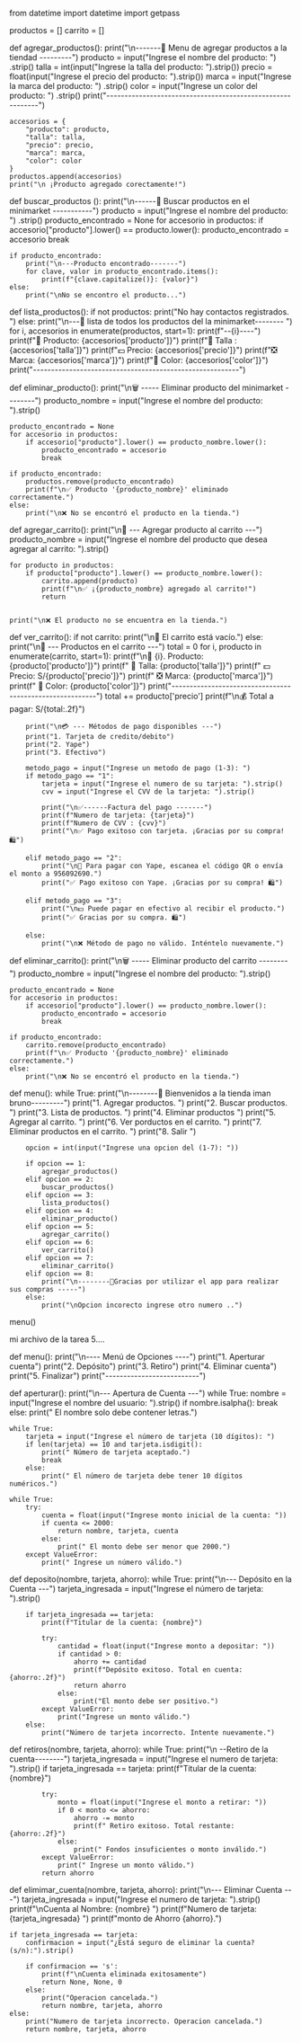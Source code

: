 from datetime import datetime
import getpass

productos = []
carrito = []

def agregar_productos():
    print("\n-------🏪 Menu de agregar productos a la tiendad  ---------")
    producto = input("Ingrese el nombre del producto: ") .strip()
    talla = int(input("Ingrese la talla del producto: ").strip())
    precio = float(input("Ingrese el precio del producto: ").strip())
    marca = input("Ingrese la marca del producto: ") .strip()
    color = input("Ingrese un color del producto: ")  .strip()
    print("-----------------------------------------------------------")

    accesorios = {
        "producto": producto,
        "talla": talla,
        "precio": precio,
        "marca": marca,
        "color": color
    }
    productos.append(accesorios)
    print("\n ¡Producto agregado corectamente!")

def buscar_productos ():
    print("\n------🏪 Buscar productos en el minimarket -----------")
    producto = input("Ingrese el nombre del producto: ") .strip()
    producto_encontrado = None
    for accesorio in productos:
        if accesorio["producto"].lower() == producto.lower():
            producto_encontrado = accesorio
            break

    if producto_encontrado:
        print("\n---Producto encontrado-------")
        for clave, valor in producto_encontrado.items():
            print(f"{clave.capitalize()}: {valor}")
    else:
        print("\nNo se encontro el producto...")

def lista_productos():
    if not productos:
        print("No hay contactos registrados. ")
    else:
        print("\n---🏪 lista de todos los productos del la minimarket-------- ")
        for i, accesorios in enumerate(productos, start=1):
            print(f"--{i}----")
            print(f"🛒 Producto: {accesorios['producto']}")
            print(f"🛒 Talla : {accesorios['talla']}")
            print(f"💵 Precio:  {accesorios['precio']}")
            print(f"❎ Marca:  {accesorios['marca']}")
            print(f"🌈 Color:  {accesorios['color']}")
            print("---------------------------------------------------------")


def eliminar_producto():
    print("\n🗑️ ----- Eliminar producto del minimarket --------")
    producto_nombre = input("Ingrese el nombre del producto: ").strip()
    
    producto_encontrado = None
    for accesorio in productos:
        if accesorio["producto"].lower() == producto_nombre.lower():
            producto_encontrado = accesorio
            break  

    if producto_encontrado:
        productos.remove(producto_encontrado)  
        print(f"\n✅ Producto '{producto_nombre}' eliminado correctamente.")
    else:
        print("\n❌ No se encontró el producto en la tienda.")


def agregar_carrito():
    print("\n🛒 --- Agregar producto al carrito ---")
    producto_nombre = input("Ingrese el nombre del producto que desea agregar al carrito: ").strip()

    for producto in productos:
        if producto["producto"].lower() == producto_nombre.lower():
            carrito.append(producto)  
            print(f"\n✅ ¡{producto_nombre} agregado al carrito!")
            return  


    print("\n❌ El producto no se encuentra en la tienda.")

def ver_carrito():
    if not carrito:
        print("\n🛒 El carrito está vacío.")
    else:
        print("\n📶 --- Productos en el carrito ---")
        total = 0
        for i, producto in enumerate(carrito, start=1):
            print(f"\n🛒 {i}. Producto: {producto['producto']}")
            print(f"  🛒 Talla: {producto['talla']}")
            print(f"  💵 Precio: S/{producto['precio']}")
            print(f"  ❎ Marca: {producto['marca']}")
            print(f"  🌈 Color: {producto['color']}")
            print("---------------------------------------------------------")
            total += producto['precio']
        print(f"\n💰 Total a pagar: S/{total:.2f}")

        print("\n💳 --- Métodos de pago disponibles ---")
        print("1. Tarjeta de credito/debito")
        print("2. Yape")
        print("3. Efectivo")

        metodo_pago = input("Ingrese un metodo de pago (1-3): ")
        if metodo_pago == "1":
            tarjeta = input("Ingrese el numero de su tarjeta: ").strip()
            cvv = input("Ingrese el CVV de la tarjeta: ").strip()

            print("\n✅------Factura del pago -------")
            print(f"Numero de tarjeta: {tarjeta}")
            print(f"Numero de CVV : {cvv}")
            print("\n✅ Pago exitoso con tarjeta. ¡Gracias por su compra! 🛍️")

        elif metodo_pago == "2":
            print("\n📲 Para pagar con Yape, escanea el código QR o envía el monto a 956092690.")
            print("✅ Pago exitoso con Yape. ¡Gracias por su compra! 🛍️")
        
        elif metodo_pago == "3":
            print("\n💵 Puede pagar en efectivo al recibir el producto.")
            print("✅ Gracias por su compra. 🛍️")
        
        else:
            print("\n❌ Método de pago no válido. Inténtelo nuevamente.")

    

def eliminar_carrito():
    print("\n🗑️ ----- Eliminar producto del carrito --------")
    producto_nombre = input("Ingrese el nombre del producto: ").strip()
    
    producto_encontrado = None
    for accesorio in productos:
        if accesorio["producto"].lower() == producto_nombre.lower():
            producto_encontrado = accesorio
            break  

    if producto_encontrado:
        carrito.remove(producto_encontrado)  
        print(f"\n✅ Producto '{producto_nombre}' eliminado correctamente.")
    else:
        print("\n❌ No se encontró el producto en la tienda.")

def menu():
    while True:
        print("\n--------🏪 Bienvenidos a la tienda iman bruno---------")
        print("1. Agregar productos.  ")
        print("2. Buscar productos. ")
        print("3. Lista de  productos. ")
        print("4. Eliminar productos ")
        print("5. Agregar al carrito. ")
        print("6. Ver porductos en el carrito. ")
        print("7. Eliminar productos en el carrito. ")
        print("8. Salir ")

        opcion = int(input("Ingrese una opcion del (1-7): "))

        if opcion == 1:
            agregar_productos()
        elif opcion == 2:
            buscar_productos()
        elif opcion == 3:
            lista_productos()
        elif opcion == 4:
            eliminar_producto()
        elif opcion == 5:
            agregar_carrito()
        elif opcion == 6:
            ver_carrito()
        elif opcion == 7:
            eliminar_carrito()
        elif opcion == 8:
            print("\n--------🏪Gracias por utilizar el app para realizar sus compras -----")
        else:
            print("\nOpcion incorecto ingrese otro numero ..")


menu()

















mi archivo de la tarea 5....


def menu():
    print("\n---- Menú de Opciones ----")
    print("1. Aperturar cuenta")
    print("2. Depósito")
    print("3. Retiro")
    print("4. Eliminar cuenta")
    print("5. Finalizar")
    print("--------------------------")


def aperturar():
    print("\n--- Apertura de Cuenta ---")
    while True:
        nombre = input("Ingrese el nombre del usuario: ").strip()
        if nombre.isalpha(): 
            break
        else:
            print(" El nombre solo debe contener letras.")

    while True:
        tarjeta = input("Ingrese el número de tarjeta (10 dígitos): ")
        if len(tarjeta) == 10 and tarjeta.isdigit():
            print(" Número de tarjeta aceptado.")
            break
        else:
            print(" El número de tarjeta debe tener 10 dígitos numéricos.")

    while True:
        try:
            cuenta = float(input("Ingrese monto inicial de la cuenta: "))
            if cuenta <= 2000:
                return nombre, tarjeta, cuenta
            else:
                print(" El monto debe ser menor que 2000.")
        except ValueError:
            print(" Ingrese un número válido.")


def deposito(nombre, tarjeta, ahorro):
    while True:
        print("\n--- Depósito en la Cuenta ---")
        tarjeta_ingresada = input("Ingrese el número de tarjeta: ").strip()

        if tarjeta_ingresada == tarjeta:
            print(f"Titular de la cuenta: {nombre}")

            try:
                cantidad = float(input("Ingrese monto a depositar: "))
                if cantidad > 0:
                    ahorro += cantidad
                    print(f"Depósito exitoso. Total en cuenta: {ahorro:.2f}")
                    return ahorro
                else:
                    print("El monto debe ser positivo.")
            except ValueError:
                print("Ingrese un monto válido.")
        else:
            print("Número de tarjeta incorrecto. Intente nuevamente.")


def retiros(nombre, tarjeta, ahorro):
    while True:
        print("\n --Retiro de la cuenta--------")
        tarjeta_ingresada = input("Ingrese el numero de tarjeta: ").strip()
        if tarjeta_ingresada == tarjeta:
            print(f"Titular de la cuenta: {nombre}")

            try:
                monto = float(input("Ingrese el monto a retirar: "))
                if 0 < monto <= ahorro:
                    ahorro -= monto
                    print(f" Retiro exitoso. Total restante: {ahorro:.2f}")
                else:
                    print(" Fondos insuficientes o monto inválido.")
            except ValueError:
                print(" Ingrese un monto válido.")
            return ahorro



def elimimar_cuenta(nombre, tarjeta, ahorro):
    print("\n--- Eliminar Cuenta ---")
    tarjeta_ingresada = input("Ingrese el numero de tarjeta: ").strip()
    print(f"\nCuenta  al Nombre: {nombre} ")
    print(f"Numero de tarjeta: {tarjeta_ingresada} ")
    print(f"monto de  Ahorro {ahorro}.")



    if tarjeta_ingresada == tarjeta:
        confirmacion = input("¿Está seguro de eliminar la cuenta? (s/n):").strip()

        if confirmacion == 's':
            print(f"\nCuenta eliminada exitosamente")
            return None, None, 0 
        else:
            print("Operacion cancelada.")
            return nombre, tarjeta, ahorro
    else:
        print("Numero de tarjeta incorrecto. Operacion cancelada.")
        return nombre, tarjeta, ahorro


